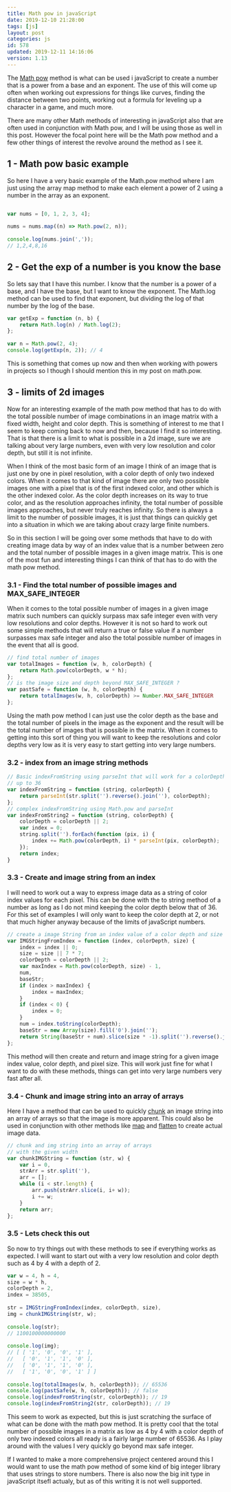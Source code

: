 ```yaml
---
title: Math pow in javaScript
date: 2019-12-10 21:28:00
tags: [js]
layout: post
categories: js
id: 578
updated: 2019-12-11 14:16:06
version: 1.13
---
```


The [Math pow](https://developer.mozilla.org/en-US/docs/Web/JavaScript/Reference/Global_Objects/Math/pow) method is what can be used i javaScript to create a number that is a power from a base and an exponent. The use of this will come up often when working out expressions for things like curves, finding the distance between two points, working out a formula for leveling up a character in a game, and much more.

There are many other Math methods of interesting in javaScript also that are often used in conjunction with Math pow, and I will be using those as well in this post. However the focal point here will be the Math pow method and a few other things of interest the revolve around the method as I see it.

<!-- more -->

## 1 - Math pow basic example

So here I have a very basic example of the Math.pow method where I am just using the array map method to make each element a power of 2 using a number in the array as an exponent.

```js

var nums = [0, 1, 2, 3, 4];
 
nums = nums.map((n) => Math.pow(2, n));
 
console.log(nums.join(','));
// 1,2,4,8,16
```

## 2 - Get the exp of a number is you know the base

So lets say that I have this number. I know that the number is a power of a base, and I have the base, but I want to know the exponent. The Math.log method can be used to find that exponent, but dividing the log of that number by the log of the base.

```js
var getExp = function (n, b) {
    return Math.log(n) / Math.log(2);
};
 
var n = Math.pow(2, 4);
console.log(getExp(n, 2)); // 4
```

This is something that comes up now and then when working with powers in projects so I though I should mention this in my post on math.pow.

## 3 - limits of 2d images

Now for an interesting example of the math pow method that has to do with the total possible number of image combinations in an image matrix with a fixed width, height and color depth. This is something of interest to me that I seem to keep coming back to now and then, because I find it so interesting. That is that there is a limit to what is possible in a 2d image, sure we are talking about very large numbers, even with very low resolution and color depth, but still it is not infinite.

When I think of the most basic form of an image I think of an image that is just one by one in pixel resolution, with a color depth of only two indexed colors. When it comes to that kind of image there are only two possible images one with a pixel that is of the first indexed color, and other which is the other indexed color. As the color depth increases on its way to true color, and as the resolution approaches infinity, the total number of possible images approaches, but never truly reaches infinity. So there is always a limit to the number of possible images, it is just that things can quickly get into a situation in which we are taking about crazy large finite numbers.

So in this section I will be going over some methods that have to do with creating image data by way of an index value that is a number between zero and the total number of possible images in a given image matrix. This is one of the most fun and interesting things I can think of that has to do with the math pow method.

### 3.1 - Find the total number of possible images and MAX_SAFE_INTEGER

When it comes to the total possible number of images in a given image matrix such numbers can quickly surpass max safe integer even with very low resolutions and color depths. However it is not so hard to work out some simple methods that will return a true or false value if a number surpasses max safe integer and also the total possible number of images in the event that all is good.

```js
// find total number of images
var totalImages = function (w, h, colorDepth) {
    return Math.pow(colorDepth, w * h);
};
// is the image size and depth beyond MAX_SAFE_INTEGER ?
var pastSafe = function (w, h, colorDepth) {
    return totalImages(w, h, colorDepth) >= Number.MAX_SAFE_INTEGER
};
```

Using the math pow method I can just use the color depth as the base and the total number of pixels in the image as the exponent and the result will be the total number of images that is possible in the matrix. When it comes to getting into this sort of thing you will want to keep the resolutions and color depths very low as it is very easy to start getting into very large numbers.

### 3.2 - index from an image string methods

```js
// Basic indexFromString using parseInt that will work for a colorDepth
// up to 36
var indexFromString = function (string, colorDepth) {
    return parseInt(str.split('').reverse().join(''), colorDepth);
};
// complex indexFromString using Math.pow and parseInt
var indexFromString2 = function (string, colorDepth) {
    colorDepth = colorDepth || 2;
    var index = 0;
    string.split('').forEach(function (pix, i) {
        index += Math.pow(colorDepth, i) * parseInt(pix, colorDepth);
    });
    return index;
}
```

### 3.3 - Create and image string from an index

I will need to work out a way to express image data as a string of color index values for each pixel. This can be done with the to string method of a number as long as I do not mind keeping the color depth below that of 36. For this set of examples I will only want to keep the color depth at 2, or not that much higher anyway because of the limits of javaScript numbers. 
```js
// create a image String from an index value of a color depth and size
var IMGStringFromIndex = function (index, colorDepth, size) {
    index = index || 0;
    size = size || 7 * 7;
    colorDepth = colorDepth || 2;
    var maxIndex = Math.pow(colorDepth, size) - 1,
    num,
    baseStr;
    if (index > maxIndex) {
        index = maxIndex;
    }
    if (index < 0) {
        index = 0;
    }
    num = index.toString(colorDepth);
    baseStr = new Array(size).fill('0').join('');
    return String(baseStr + num).slice(size * -1).split('').reverse().join('');
};
```

This method will then create and return and image string for a given image index value, color depth, and pixel size. This will work just fine for what I want to do with these methods, things can get into very large numbers very fast after all.

### 3.4 - Chunk and image string into an array of arrays

Here I have a method that can be used to quickly [chunk](/2017/09/13/lodash-chunk/) an image string into an array of arrays so that the image is more apparent. This could also be used in conjunction with other methods like [map](/2018/02/02/lodash_map/) and [flatten](/2018/08/12/lodash_flatten/) to create actual image data.

```js
// chunk and img string into an array of arrays
// with the given width
var chunkIMGString = function (str, w) {
    var i = 0,
    strArr = str.split(''),
    arr = [];
    while (i < str.length) {
        arr.push(strArr.slice(i, i+ w));
        i += w;
    }
    return arr;
};
```

### 3.5 - Lets check this out

So now to try things out with these methods to see if everything works as expected. I will want to start out with a very low resolution and color depth such as 4 by 4 with a depth of 2.

```js
var w = 4, h = 4,
size = w * h,
colorDepth = 2,
index = 38505,
 
str = IMGStringFromIndex(index, colorDepth, size),
img = chunkIMGString(str, w);
 
console.log(str);
// 1100100000000000
 
console.log(img);
// [ [ '1', '0', '0', '1' ],
//   [ '0', '1', '1', '0' ],
//   [ '0', '1', '1', '0' ],
//   [ '1', '0', '0', '1' ] ]
 
console.log(totalImages(w, h, colorDepth)); // 65536
console.log(pastSafe(w, h, colorDepth)); // false
console.log(indexFromString(str, colorDepth)); // 19
console.log(indexFromString2(str, colorDepth)); // 19
```

This seem to work as expected, but this is just scratching the surface of what can be done with the math pow method. It is pretty cool that the total number of possible images in a matrix as low as 4 by 4 with a color depth of only two indexed colors all ready is a fairly large number of 65536. As I play around with the values I very quickly go beyond max safe integer.

If I wanted to make a more comprehensive project centered around this I would want to use the math pow method of some kind of big integer library that uses strings to store numbers. There is also now the big init type in javaScript itsefl actualy, but as of this writing it is not well supported.